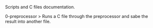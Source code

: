 Scripts and C files documentation.

0-preprocessor > Runs a C file through the preprocessor and sabe the result into another file.
